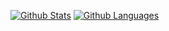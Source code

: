 [![Github Stats][gh-stats-section]][profile] [![Github Languages][gh-languages-section]][profile]

[gh-stats-section]: https://github-readme-stats.vercel.app/api?username=simplylizz&count_private=true&show_icons=true&theme=dracula&hide_title=true&include_all_commits=true
[gh-languages-section]: https://github-readme-stats.vercel.app/api/top-langs/?username=simplylizz&layout=compact&hide=smarty,dockerfile&theme=dracula&hide_title=true&card_width=230
[profile]: https://github.com/simplylizz
